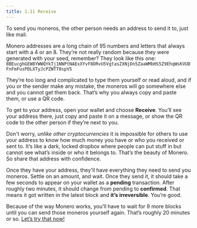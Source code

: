 ```yaml
---
title: 1.11 Receive
---
```

To send you moneros, the other person needs an address to send it to, just like mail.

Monero addresses are a long chain of 95 numbers and letters that always start with a 4 or an 8. They’re not really random because they were generated with your seed, remember? They look like this one:
`8BEucghGEW8YWWQYkTj1NNPtNAExXYvF8DRvU5VgtasZXNjDn5ZaaWMbHS5Z9EhqWsKVUDFnFmFusPDLXTyJcPZWTT8spV5`

They’re too long and complicated to type them yourself or read aloud, and if you or the sender make any mistake, the moneros will go somewhere else and you cannot get them back. That’s why you always copy and paste them, or use a QR code.

To get to your address, open your wallet and choose **Receive**. You’ll see your address there, just copy and paste it on a message, or show the QR code to the other person if they’re next to you.

Don't worry, *unlike other cryptocurrencies* it is impossible for others to use your address to know how much money you have or who you received or sent to. It’s like a dark, locked dropbox where people can put stuff in but cannot see what’s inside or who it belongs to. That’s the beauty of Monero. So share that address with confidence.

Once they have your address, they'll have everything they need to send you moneros. Settle on an amount, and wait. Once they send it, it should take a few seconds to appear on your wallet as a **pending** transaction. After roughly two minutes, it should change from pending to **confirmed**. That means it got written in the latest block and **it’s irreversible**. You’re good.

Because of the way Monero works, you’ll have to wait for 9 more blocks until you can send those moneros yourself again. That’s roughly 20 minutes or so. [Let’s try that now!](1.12_send_monero.md)
